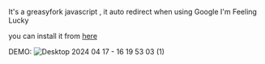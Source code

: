 It's a greasyfork javascript , it auto redirect when using Google I'm Feeling Lucky

you can install it from [here](https://greasyfork.org/zh-TW/scripts/492564)

DEMO:
![Desktop 2024 04 17 - 16 19 53 03 (1)](https://github.com/jmsch23280866/Feeling-Lucky-Redirect/assets/58344071/d100dfb4-88d0-47f0-8c81-6f2685f01f4e)
